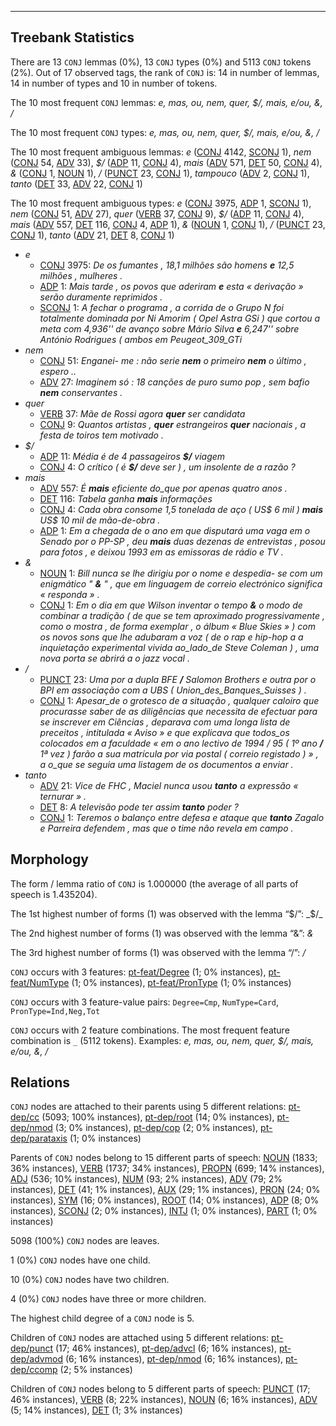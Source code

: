 

--------------------------------------------------------------------------------

## Treebank Statistics

There are 13 `CONJ` lemmas (0%), 13 `CONJ` types (0%) and 5113 `CONJ` tokens (2%).
Out of 17 observed tags, the rank of `CONJ` is: 14 in number of lemmas, 14 in number of types and 10 in number of tokens.

The 10 most frequent `CONJ` lemmas: _e, mas, ou, nem, quer, $/, mais, e/ou, &, /_

The 10 most frequent `CONJ` types:  _e, mas, ou, nem, quer, $/, mais, e/ou, &, /_

The 10 most frequent ambiguous lemmas: _e_ ([CONJ]() 4142, [SCONJ]() 1), _nem_ ([CONJ]() 54, [ADV]() 33), _$/_ ([ADP]() 11, [CONJ]() 4), _mais_ ([ADV]() 571, [DET]() 50, [CONJ]() 4), _&_ ([CONJ]() 1, [NOUN]() 1), _/_ ([PUNCT]() 23, [CONJ]() 1), _tampouco_ ([ADV]() 2, [CONJ]() 1), _tanto_ ([DET]() 33, [ADV]() 22, [CONJ]() 1)

The 10 most frequent ambiguous types:  _e_ ([CONJ]() 3975, [ADP]() 1, [SCONJ]() 1), _nem_ ([CONJ]() 51, [ADV]() 27), _quer_ ([VERB]() 37, [CONJ]() 9), _$/_ ([ADP]() 11, [CONJ]() 4), _mais_ ([ADV]() 557, [DET]() 116, [CONJ]() 4, [ADP]() 1), _&_ ([NOUN]() 1, [CONJ]() 1), _/_ ([PUNCT]() 23, [CONJ]() 1), _tanto_ ([ADV]() 21, [DET]() 8, [CONJ]() 1)


* _e_
  * [CONJ]() 3975: _De os fumantes , 18,1 milhões são homens <b>e</b> 12,5 milhões , mulheres ._
  * [ADP]() 1: _Mais tarde , os povos que aderiram <b>e</b> esta « derivação » serão duramente reprimidos ._
  * [SCONJ]() 1: _A fechar o programa , a corrida de o Grupo N foi totalmente dominada por Ni Amorim ( Opel Astra GSi ) que cortou a meta com 4,936'' de avanço sobre Mário Silva <b>e</b> 6,247'' sobre António Rodrigues ( ambos em Peugeot_309_GTi_
* _nem_
  * [CONJ]() 51: _Enganei- me : não serie <b>nem</b> o primeiro <b>nem</b> o último , espero .._
  * [ADV]() 27: _Imaginem só : 18 canções de puro sumo pop , sem bafio <b>nem</b> conservantes ._
* _quer_
  * [VERB]() 37: _Mãe de Rossi agora <b>quer</b> ser candidata_
  * [CONJ]() 9: _Quantos artistas , <b>quer</b> estrangeiros <b>quer</b> nacionais , a festa de toiros tem motivado ._
* _$/_
  * [ADP]() 11: _Média é de 4 passageiros <b>$/</b> viagem_
  * [CONJ]() 4: _O crítico ( é <b>$/</b> deve ser ) , um insolente de a razão ?_
* _mais_
  * [ADV]() 557: _É <b>mais</b> eficiente do_que por apenas quatro anos ._
  * [DET]() 116: _Tabela ganha <b>mais</b> informações_
  * [CONJ]() 4: _Cada obra consome 1,5 tonelada de aço ( US$ 6 mil ) <b>mais</b> US$ 10 mil de mão-de-obra ._
  * [ADP]() 1: _Em a chegada de o ano em que disputará uma vaga em o Senado por o PP-SP , deu <b>mais</b> duas dezenas de entrevistas , posou para fotos , e deixou 1993 em as emissoras de rádio e TV ._
* _&_
  * [NOUN]() 1: _Bill nunca se lhe dirigiu por o nome e despedia- se com um enigmático " <b>&</b> " , que em linguagem de correio electrónico significa « responda » ._
  * [CONJ]() 1: _Em o dia em que Wilson inventar o tempo <b>&</b> o modo de combinar a tradição ( de que se tem aproximado progressivamente , como o mostra , de forma exemplar , o álbum « Blue Skies » ) com os novos sons que lhe adubaram a voz ( de o rap e hip-hop a a inquietação experimental vivida ao_lado_de Steve Coleman ) , uma nova porta se abrirá a o jazz vocal ._
* _/_
  * [PUNCT]() 23: _Uma por a dupla BFE <b>/</b> Salomon Brothers e outra por o BPI em associação com a UBS ( Union_des_Banques_Suisses ) ._
  * [CONJ]() 1: _Apesar_de o grotesco de a situação , qualquer caloiro que procurasse saber de as diligências que necessita de efectuar para se inscrever em Ciências , deparava com uma longa lista de preceitos , intitulada « Aviso » e que explicava que todos_os colocados em a faculdade « em o ano lectivo de 1994 / 95 ( 1º ano <b>/</b> 1ª vez ) farão a sua matrícula por via postal ( correio registado ) » , a o_que se seguia uma listagem de os documentos a enviar ._
* _tanto_
  * [ADV]() 21: _Vice de FHC , Maciel nunca usou <b>tanto</b> a expressão « ternurar » ._
  * [DET]() 8: _A televisão pode ter assim <b>tanto</b> poder ?_
  * [CONJ]() 1: _Teremos o balanço entre defesa e ataque que <b>tanto</b> Zagalo e Parreira defendem , mas que o time não revela em campo ._

## Morphology

The form / lemma ratio of `CONJ` is 1.000000 (the average of all parts of speech is 1.435204).

The 1st highest number of forms (1) was observed with the lemma “$/”: _$/_

The 2nd highest number of forms (1) was observed with the lemma “&”: _&_

The 3rd highest number of forms (1) was observed with the lemma “/”: _/_

`CONJ` occurs with 3 features: [pt-feat/Degree]() (1; 0% instances), [pt-feat/NumType]() (1; 0% instances), [pt-feat/PronType]() (1; 0% instances)

`CONJ` occurs with 3 feature-value pairs: `Degree=Cmp`, `NumType=Card`, `PronType=Ind,Neg,Tot`

`CONJ` occurs with 2 feature combinations.
The most frequent feature combination is `_` (5112 tokens).
Examples: _e, mas, ou, nem, quer, $/, mais, e/ou, &, /_


## Relations

`CONJ` nodes are attached to their parents using 5 different relations: [pt-dep/cc]() (5093; 100% instances), [pt-dep/root]() (14; 0% instances), [pt-dep/nmod]() (3; 0% instances), [pt-dep/cop]() (2; 0% instances), [pt-dep/parataxis]() (1; 0% instances)

Parents of `CONJ` nodes belong to 15 different parts of speech: [NOUN]() (1833; 36% instances), [VERB]() (1737; 34% instances), [PROPN]() (699; 14% instances), [ADJ]() (536; 10% instances), [NUM]() (93; 2% instances), [ADV]() (79; 2% instances), [DET]() (41; 1% instances), [AUX]() (29; 1% instances), [PRON]() (24; 0% instances), [SYM]() (16; 0% instances), [ROOT]() (14; 0% instances), [ADP]() (8; 0% instances), [SCONJ]() (2; 0% instances), [INTJ]() (1; 0% instances), [PART]() (1; 0% instances)

5098 (100%) `CONJ` nodes are leaves.

1 (0%) `CONJ` nodes have one child.

10 (0%) `CONJ` nodes have two children.

4 (0%) `CONJ` nodes have three or more children.

The highest child degree of a `CONJ` node is 5.

Children of `CONJ` nodes are attached using 5 different relations: [pt-dep/punct]() (17; 46% instances), [pt-dep/advcl]() (6; 16% instances), [pt-dep/advmod]() (6; 16% instances), [pt-dep/nmod]() (6; 16% instances), [pt-dep/ccomp]() (2; 5% instances)

Children of `CONJ` nodes belong to 5 different parts of speech: [PUNCT]() (17; 46% instances), [VERB]() (8; 22% instances), [NOUN]() (6; 16% instances), [ADV]() (5; 14% instances), [DET]() (1; 3% instances)

